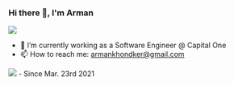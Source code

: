 ### Hi there 👋, I'm Arman 

<img src = "https://readme-typing-svg.herokuapp.com/?lines=Hi!+I+am+Arman+👋; UT+Austin+Grad,+Software+Engineer;and+Open+Source+Contributor!!+😄&size=30&center=true&width=950"/>

<!--
**ArmanKhondker/armankhondker** is a ✨ _special_ ✨ repository because its `README.md` (this file) appears on your GitHub profile.
-->

- 🔭 I’m currently working as a Software Engineer @ Capital One 
- 📫 How to reach me: armankhondker@gmail.com

![](https://komarev.com/ghpvc/?username=ArmanKhondker) - Since Mar. 23rd 2021
